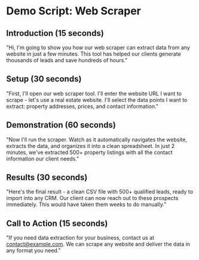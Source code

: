 
# Demo Script: Web Scraper

## Introduction (15 seconds)
"Hi, I'm going to show you how our web scraper can extract data from any website in just a few minutes. 
This tool has helped our clients generate thousands of leads and save hundreds of hours."

## Setup (30 seconds)
"First, I'll open our web scraper tool. I'll enter the website URL I want to scrape - let's use a real estate website. 
I'll select the data points I want to extract: property addresses, prices, and contact information."

## Demonstration (60 seconds)
"Now I'll run the scraper. Watch as it automatically navigates the website, extracts the data, 
and organizes it into a clean spreadsheet. In just 2 minutes, we've extracted 500+ property listings 
with all the contact information our client needs."

## Results (30 seconds)
"Here's the final result - a clean CSV file with 500+ qualified leads, ready to import into any CRM. 
Our client can now reach out to these prospects immediately. This would have taken them weeks to do manually."

## Call to Action (15 seconds)
"If you need data extraction for your business, contact us at contact@example.com. 
We can scrape any website and deliver the data in any format you need."
